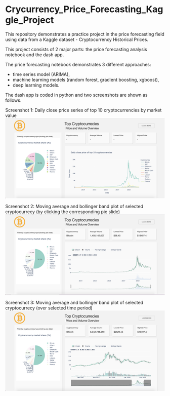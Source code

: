 # Crycurrency_Price_Forecasting_Kaggle_Project
This repository demonstrates a practice project in the price forecasting field using data from a Kaggle dataset - Cryptocurrency Historical Prices.

This project consists of 2 major parts: the price forecasting analysis notebook and the dash app. 

The price forecasting notebook demonstrates 3 different approaches: 
* time series model (ARIMA), 
* machine learning models (random forest, gradient boosting, xgboost), 
* deep learning models. 


The dash app is coded in python and two screenshots are shown as follows.

Screenshot 1: Daily close price series of top 10 cryptocurrencies by market value
![](https://github.com/lichunxiao9501/Crycurrency_Price_Forecasting_Kaggle_Project/blob/master/pics/screenshot1.png)

Screenshot 2: Moving average and bollinger band plot of selected cryptocurrecy (by clicking the corresponding pie slide)
![](https://github.com/lichunxiao9501/Crycurrency_Price_Forecasting_Kaggle_Project/blob/master/pics/screenshot2.png)

Screenshot 3: Moving average and bollinger band plot of selected cryptocurrecy (over selected time period)
![](https://github.com/lichunxiao9501/Crycurrency_Price_Forecasting_Kaggle_Project/blob/master/pics/screenshot3.png)

